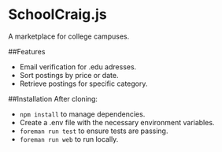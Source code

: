 SchoolCraig.js
==============
A marketplace for college campuses.

##Features
* Email verification for .edu adresses.
* Sort postings by price or date.
* Retrieve postings for specific category.

##Installation
After cloning:
* `npm install` to manage dependencies.
* Create a .env file with the necessary environment variables.
* `foreman run test` to ensure tests are passing.
* `foreman run web` to run locally.
